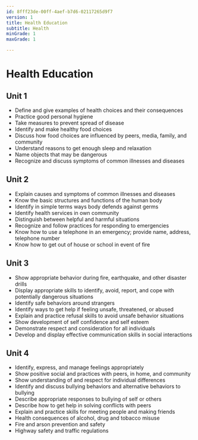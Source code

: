 ```yaml
---
id: 8fff23de-00ff-4aef-b7d6-02117265d9f7
version: 1
title: Health Education
subtitle: Health
minGrade: 1
maxGrade: 1

---
```

# Health Education


## Unit 1
* Define and give examples of health choices and their consequences
* Practice good personal hygiene
* Take measures to prevent spread of disease
* Identify and make healthy food choices
* Discuss how food choices are influenced by peers, media, family, and community
* Understand reasons to get enough sleep and relaxation
* Name objects that may be dangerous
* Recognize and discuss symptoms of common illnesses and diseases

## Unit 2
* Explain causes and symptoms of common illnesses and diseases
* Know the basic structures and functions of the human body
* Identify in simple terms ways body defends against germs
* Identify health services in own community
* Distinguish between helpful and harmful situations
* Recognize and follow practices for responding to emergencies
* Know how to use a telephone in an emergency; provide name, address, telephone number
* Know how to get out of house or school in event of fire

## Unit 3
* Show appropriate behavior during fire, earthquake, and other disaster drills
* Display appropriate skills to identify, avoid, report, and cope with potentially dangerous situations
* Identify safe behaviors around strangers
* Identify ways to get help if feeling unsafe, threatened, or abused
* Explain and practice refusal skills to avoid unsafe behavior situations
* Show development of self confidence and self esteem
* Demonstrate respect and consideration for all individuals
* Develop and display effective communication skills in social interactions

## Unit 4
* Identify, express, and manage feelings appropriately
* Show positive social and practices with peers, in home, and community
* Show understanding of and respect for individual differences
* Identify and discuss bullying behaviors and alternative behaviors to bullying
* Describe appropriate responses to bullying of self or others
* Describe how to get help in solving conflicts with peers
* Explain and practice skills for meeting people and making friends
* Health consequences of alcohol, drug and tobacco misuse
* Fire and arson prevention and safety
* Highway safety and traffic regulations